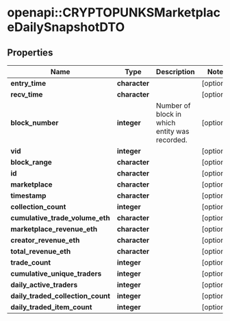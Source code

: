 # openapi::CRYPTOPUNKSMarketplaceDailySnapshotDTO


## Properties
Name | Type | Description | Notes
------------ | ------------- | ------------- | -------------
**entry_time** | **character** |  | [optional] 
**recv_time** | **character** |  | [optional] 
**block_number** | **integer** | Number of block in which entity was recorded. | [optional] 
**vid** | **integer** |  | [optional] 
**block_range** | **character** |  | [optional] 
**id** | **character** |  | [optional] 
**marketplace** | **character** |  | [optional] 
**timestamp** | **character** |  | [optional] 
**collection_count** | **integer** |  | [optional] 
**cumulative_trade_volume_eth** | **character** |  | [optional] 
**marketplace_revenue_eth** | **character** |  | [optional] 
**creator_revenue_eth** | **character** |  | [optional] 
**total_revenue_eth** | **character** |  | [optional] 
**trade_count** | **integer** |  | [optional] 
**cumulative_unique_traders** | **integer** |  | [optional] 
**daily_active_traders** | **integer** |  | [optional] 
**daily_traded_collection_count** | **integer** |  | [optional] 
**daily_traded_item_count** | **integer** |  | [optional] 


